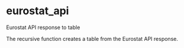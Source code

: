 # eurostat_api
Eurostat API response to table

The recursive function creates a table from the Eurostat API response.
